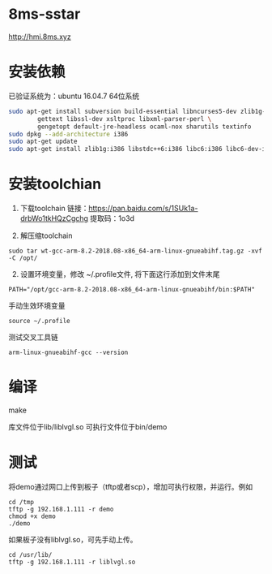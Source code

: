 # 8ms-sstar
http://hmi.8ms.xyz

# 安装依赖
已验证系统为：ubuntu 16.04.7 64位系统

````sh
sudo apt-get install subversion build-essential libncurses5-dev zlib1g-dev gawk git ccache \
		gettext libssl-dev xsltproc libxml-parser-perl \
		gengetopt default-jre-headless ocaml-nox sharutils textinfo
sudo dpkg --add-architecture i386
sudo apt-get update
sudo apt-get install zlib1g:i386 libstdc++6:i386 libc6:i386 libc6-dev-i386
````

# 安装toolchian

1. 下载toolchain
链接：https://pan.baidu.com/s/1SUk1a-drbWo1tkHQzCgchg 
提取码：1o3d 

2.  解压缩toolchain

```
sudo tar wt-gcc-arm-8.2-2018.08-x86_64-arm-linux-gnueabihf.tag.gz -xvf -C /opt/
```

2. 设置环境变量，修改 ~/.profile文件, 将下面这行添加到文件末尾

```
PATH="/opt/gcc-arm-8.2-2018.08-x86_64-arm-linux-gnueabihf/bin:$PATH"
```

手动生效环境变量
```
source ~/.profile
```

测试交叉工具链
```
arm-linux-gnueabihf-gcc --version
```

# 编译
make

库文件位于lib/liblvgl.so
可执行文件位于bin/demo

# 测试
将demo通过网口上传到板子（tftp或者scp），增加可执行权限，并运行。例如

```
cd /tmp
tftp -g 192.168.1.111 -r demo
chmod +x demo
./demo
```

如果板子没有liblvgl.so，可先手动上传。
```
cd /usr/lib/
tftp -g 192.168.1.111 -r liblvgl.so
```
